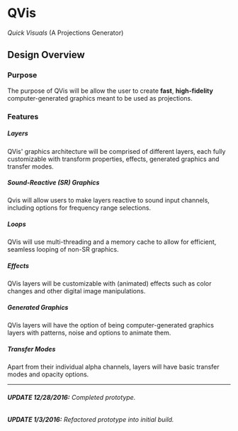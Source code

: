 # **QVis**
_Quick Visuals_
(A Projections Generator)

## Design Overview

### Purpose
The purpose of QVis will be allow the user to create **fast**, **high-fidelity** computer-generated graphics meant to be used as projections.

### Features
##### Layers
QVis' graphics architecture will be comprised of different layers, each fully customizable with transform properties, effects, generated graphics and transfer modes.

##### Sound-Reactive (SR) Graphics
Qvis will allow users to make layers reactive to sound input channels, including options for frequency range selections.

##### Loops
QVis will use multi-threading and a memory cache to allow for efficient, seamless looping of non-SR graphics.

##### Effects
QVis layers will be customizable with (animated) effects such as color changes and other digital image manipulations.

##### Generated Graphics
QVis layers will have the option of being computer-generated graphics layers with patterns, noise and options to animate them.

##### Transfer Modes
Apart from their individual alpha channels, layers will have basic transfer modes and opacity options.
***

###### **UPDATE 12/28/2016:** Completed prototype.
###### **UPDATE 1/3/2016:** Refactored prototype into initial build.